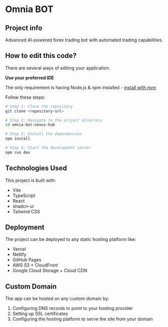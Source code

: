 # Omnia BOT

## Project info

Advanced AI-powered forex trading bot with automated trading capabilities.

## How to edit this code?

There are several ways of editing your application.

**Use your preferred IDE**

The only requirement is having Node.js & npm installed - [install with nvm](https://github.com/nvm-sh/nvm#installing-and-updating)

Follow these steps:

```sh
# Step 1: Clone the repository
git clone <repository-url>

# Step 2: Navigate to the project directory
cd omnia-bot-nexus-hub

# Step 3: Install the dependencies
npm install

# Step 4: Start the development server
npm run dev
```

## Technologies Used

This project is built with:

- Vite
- TypeScript 
- React
- shadcn-ui
- Tailwind CSS

## Deployment

The project can be deployed to any static hosting platform like:

- Vercel
- Netlify
- GitHub Pages
- AWS S3 + CloudFront
- Google Cloud Storage + Cloud CDN

## Custom Domain

The app can be hosted on any custom domain by:

1. Configuring DNS records to point to your hosting provider
2. Setting up SSL certificates
3. Configuring the hosting platform to serve the site from your domain
